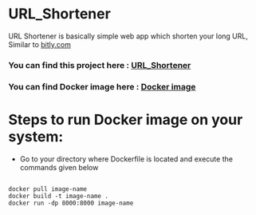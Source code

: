 # URL_Shortener

URL Shortener is basically simple web app which shorten your long URL, Similar to [bitly.com](https://bitly.com/)

### You can find this project here : [URL_Shortener](https://url-sh-om.herokuapp.com/)

### You can find Docker image here : [Docker image](https://hub.docker.com/repository/docker/omkar0114/url_shortener)



# Steps to run Docker image on your system:
- Go to your directory where Dockerfile is located and execute the commands given below 

```

docker pull image-name
docker build -t image-name .
docker run -dp 8000:8000 image-name 

```

